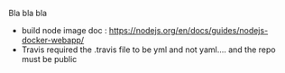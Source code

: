 Bla bla bla
- build node image doc : https://nodejs.org/en/docs/guides/nodejs-docker-webapp/
- Travis required the .travis file to be yml and not yaml.... and the repo must be public

